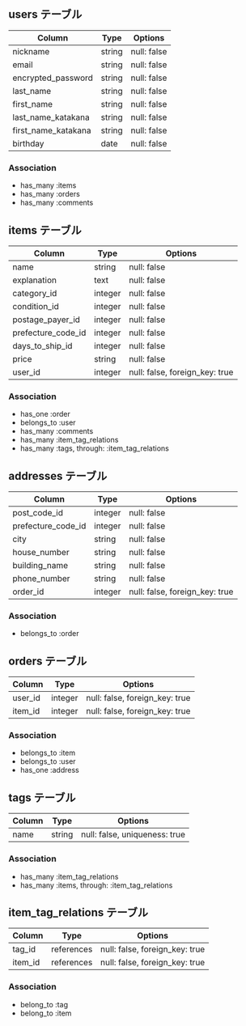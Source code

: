 ## users テーブル

| Column              | Type   | Options     |
| ------------------- | ------ | ----------- |
| nickname            | string | null: false |
| email               | string | null: false |
| encrypted_password  | string | null: false |
| last_name           | string | null: false |
| first_name          | string | null: false |
| last_name_katakana  | string | null: false |
| first_name_katakana | string | null: false |
| birthday            | date   | null: false |

### Association

- has_many :items
- has_many :orders
- has_many :comments

## items テーブル

| Column            | Type       | Options                        |
| ----------------- | ---------- | ------------------------------ |
| name              | string     | null: false                    |
| explanation       | text       | null: false                    |
| category_id       | integer    | null: false                    |
| condition_id      | integer    | null: false                    |
| postage_payer_id  | integer    | null: false                    |
| prefecture_code_id| integer    | null: false                    |
| days_to_ship_id   | integer    | null: false                    |
| price             | string     | null: false                    |
| user_id           | integer    | null: false, foreign_key: true |

### Association

- has_one :order
- belongs_to :user
- has_many   :comments
- has_many :item_tag_relations
- has_many :tags, through: :item_tag_relations

## addresses テーブル

| Column             | Type       | Options                        |
| ----------------   | ---------- | ------------------------------ |
| post_code_id       | integer    | null: false                    |
| prefecture_code_id | integer    | null: false                    |
| city               | string     | null: false                    |
| house_number       | string     | null: false                    |
| building_name      | string     | null: false                    |
| phone_number       | string     | null: false                    |
| order_id           | integer    | null: false, foreign_key: true |


### Association
- belongs_to :order


## orders テーブル

| Column            | Type       | Options                        |
| ----------------- | ---------- | ------------------------------ |
| user_id           | integer    | null: false, foreign_key: true |
| item_id           | integer    | null: false, foreign_key: true |

### Association

- belongs_to :item
- belongs_to :user
- has_one :address


## tags テーブル
| Column  | Type       | Options                        |
| ------- | ---------- | ------------------------------ |
| name    | string     | null: false, uniqueness: true  |

### Association
- has_many :item_tag_relations
- has_many :items, through: :item_tag_relations

## item_tag_relations テーブル

| Column  | Type       | Options                        |
| ------- | ---------- | ------------------------------ |
| tag_id  | references | null: false, foreign_key: true |
| item_id | references | null: false, foreign_key: true |

### Association
- belong_to :tag
- belong_to :item
